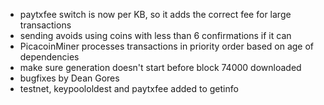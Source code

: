 * paytxfee switch is now per KB, so it adds the correct fee for large transactions
* sending avoids using coins with less than 6 confirmations if it can
* PicacoinMiner processes transactions in priority order based on age of dependencies
* make sure generation doesn't start before block 74000 downloaded
* bugfixes by Dean Gores
* testnet, keypoololdest and paytxfee added to getinfo
